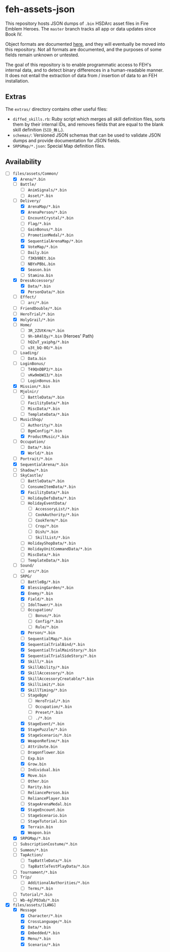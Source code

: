 # feh-assets-json

This repository hosts JSON dumps of `.bin` HSDArc asset files in Fire Emblem
Heroes. The `master` branch tracks all app or data updates since Book IV.

Object formats are documented [here][re-notes], and they will eventually be
moved into this repository. Not all formats are documented, and the purposes of
some fields remain unknown or untested.

The goal of this repository is to enable programmatic access to FEH's internal
data, and to detect binary differences in a human-readable manner. It does not
entail the extraction of data from / insertion of data to an FEH installation.

## Extras

The `extras/` directory contains other useful files:

* `diffed_skills.rb`: Ruby script which merges all skill definition files, sorts
  them by their internal IDs, and removes fields that are equal to the blank
  skill definition (`SID_無し`).
* `schemas/`: Versioned JSON schemas that can be used to validate JSON dumps and
  provide documentation for JSON fields.
* `SRPGMap/*.json`: Special Map definition files.

## Availability

* [ ] `files/assets/Common/`
  * [x] `Arena/*.bin`
  * [ ] `Battle/`
    * [ ] `AnimSignals/*.bin`
    * [ ] `Asset/*.bin`
  * [ ] `Delivery/`
    * [x] `ArenaMap/*.bin`
    * [x] `ArenaPerson/*.bin`
    * [ ] `EncountCrystal/*.bin`
    * [ ] `Flag/*.bin`
    * [ ] `GainBonus/*.bin`
    * [ ] `PromotionMedal/*.bin`
    * [x] `SequentialArenaMap/*.bin`
    * [x] `VoteMap/*.bin`
    * [ ] `Daily.bin`
    * [ ] `f3Kb9BEt.bin`
    * [ ] `NBYxPBbL.bin`
    * [x] `Season.bin`
    * [ ] `Stamina.bin`
  * [x] `DressAccessory/`
    * [x] `Data/*.bin`
    * [x] `PersonData/*.bin`
  * [ ] `Effect/`
    * [ ] `arc/*.bin`
  * [ ] `FriendDouble/*.bin`
  * [ ] `HeroTrial/*.bin`
  * [x] `HolyGrail/*.bin`
  * [ ] `Home/`
    * [ ] `3R_2ZUtKrm/*.bin`
    * [ ] `9h-bR4lQy/*.bin` (Heroes' Path)
    * [ ] `hQ2uT_yaiphg/*.bin`
    * [ ] `u3t_bQ-0O/*.bin`
  * [ ] `Loading/`
    * [ ] `Data.bin`
  * [ ] `LoginBonus/`
    * [ ] `T49QnDBP2/*.bin`
    * [ ] `vKw9mbW13/*.bin`
    * [ ] `LoginBonus.bin`
  * [x] `Mission/*.bin`
  * [ ] `Mjolnir/`
    * [ ] `BattleData/*.bin`
    * [ ] `FacilityData/*.bin`
    * [ ] `MiscData/*.bin`
    * [ ] `TemplateData/*.bin`
  * [ ] `MusicShop/`
    * [ ] `Authority/*.bin`
    * [ ] `BgmConfig/*.bin`
    * [x] `ProductMusic/*.bin`
  * [ ] `Occupation/`
    * [ ] `Data/*.bin`
    * [x] `World/*.bin`
  * [ ] `Portrait/*.bin`
  * [x] `SequentialArena/*.bin`
  * [ ] `Shadow/*.bin`
  * [ ] `SkyCastle/`
    * [ ] `BattleData/*.bin`
    * [ ] `ConsumeItemData/*.bin`
    * [x] `FacilityData/*.bin`
    * [ ] `HolidayDefsData/*.bin`
    * [ ] `HolidayEventData/`
      * [ ] `AccessoryList/*.bin`
      * [ ] `CookAuthority/*.bin`
      * [ ] `CookTerm/*.bin`
      * [ ] `Crop/*.bin`
      * [ ] `Dish/*.bin`
      * [ ] `SkillList/*.bin`
    * [ ] `HolidayShopData/*.bin`
    * [ ] `HolidayUnitCommandData/*.bin`
    * [ ] `MiscData/*.bin`
    * [ ] `TemplateData/*.bin`
  * [ ] `Sound/`
    * [ ] `arc/*.bin`
  * [ ] `SRPG/`
    * [ ] `BattleBg/*.bin`
    * [x] `BlessingGarden/*.bin`
    * [x] `Enemy/*.bin`
    * [x] `Field/*.bin`
    * [ ] `IdolTower/*.bin`
    * [ ] `Occupation/`
      * [ ] `Bonus/*.bin`
      * [ ] `Config/*.bin`
      * [ ] `Rule/*.bin`
    * [x] `Person/*.bin`
    * [ ] `SequentialMap/*.bin`
    * [x] `SequentialTrialBind/*.bin`
    * [x] `SequentialTrialMainStory/*.bin`
    * [x] `SequentialTrialSideStory/*.bin`
    * [x] `Skill/*.bin`
    * [x] `SkillAbility/*.bin`
    * [x] `SkillAccessory/*.bin`
    * [x] `SkillAccessoryCreatable/*.bin`
    * [x] `SkillLimit/*.bin`
    * [x] `SkillTiming/*.bin`
    * [ ] `StageBgm/`
      * [ ] `HeroTrial/*.bin`
      * [ ] `Occupation/*.bin`
      * [ ] `Preset/*.bin`
      * [ ] `./*.bin`
    * [x] `StageEvent/*.bin`
    * [x] `StagePuzzle/*.bin`
    * [x] `StageScenario/*.bin`
    * [x] `WeaponRefine/*.bin`
    * [ ] `Attribute.bin`
    * [ ] `Dragonflower.bin`
    * [ ] `Exp.bin`
    * [x] `Grow.bin`
    * [ ] `Individual.bin`
    * [x] `Move.bin`
    * [ ] `Other.bin`
    * [ ] `Rarity.bin`
    * [ ] `ReliancePerson.bin`
    * [ ] `ReliancePlayer.bin`
    * [ ] `StageArenaMedal.bin`
    * [x] `StageEncount.bin`
    * [ ] `StageScenario.bin`
    * [ ] `StageTutorial.bin`
    * [x] `Terrain.bin`
    * [x] `Weapon.bin`
  * [x] `SRPGMap/*.bin`
  * [ ] `SubscriptionCostume/*.bin`
  * [ ] `Summon/*.bin`
  * [ ] `TapAction/`
    * [ ] `TapBattleData/*.bin`
    * [ ] `TapBattleTestPlayData/*.bin`
  * [ ] `Tournament/*.bin`
  * [ ] `Trip/`
    * [ ] `AdditionalAuthorities/*.bin`
    * [ ] `Terms/*.bin`
  * [ ] `Tutorial/*.bin`
  * [ ] `Wb-4glP03ab/*.bin`
* [x] `files/assets/[LANG]`
  * [x] `Message`
    * [x] `Character/*.bin`
    * [x] `CrossLanguage/*.bin`
    * [x] `Data/*.bin`
    * [x] `Embedded/*.bin`
    * [x] `Menu/*.bin`
    * [x] `Scenario/*.bin`

[re-notes]: https://feheroes.gamepedia.com/User:HertzDevil/Reverse-engineering_notes
